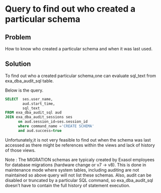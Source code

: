 # Query to find out who created a particular schema

## Problem

How to know who created a particular schema and when it was last used.

## Solution

To find out who a created particular schema,one can evaluate sql_text from exa_dba_audit_sql table.

Below is the query.

```sql
SELECT  ses.user_name,
        aud.start_time,
        sql_text
FROM exa_dba_audit_sql aud
JOIN exa_dba_audit_sessions ses
      on aud.session_id=ses.session_id
      where command_name ='CREATE SCHEMA'
      and aud.success=true
```  

Unfortunately,it is not very feasible to find out when the schema was last accessed as there might be references within the views and lack of history of those views.

Note : The MIGRATION schemas are typicaly created by Exasol employees for database migrations (hardware change or v7 -> v8). This is done in maintenance mode where system tables, including auditing are not maintained so above query will not list these schemas.
       Also, audit can be disabled or truncated by a particular SQL command, so exa_dba_audit_sql doesn't have to contain the full history of statement execution.
